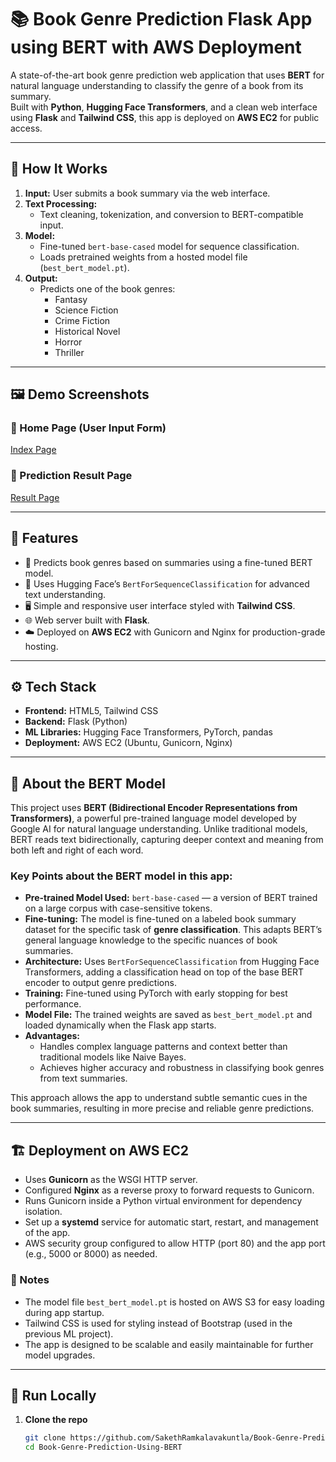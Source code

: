 # 📚 Book Genre Prediction Flask App using BERT with AWS Deployment

A state-of-the-art book genre prediction web application that uses **BERT** for natural language understanding to classify the genre of a book from its summary.  
Built with **Python**, **Hugging Face Transformers**, and a clean web interface using **Flask** and **Tailwind CSS**, this app is deployed on **AWS EC2** for public access.


---

## 🧠 How It Works

1. **Input:** User submits a book summary via the web interface.  
2. **Text Processing:**  
   - Text cleaning, tokenization, and conversion to BERT-compatible input.  
3. **Model:**  
   - Fine-tuned `bert-base-cased` model for sequence classification.  
   - Loads pretrained weights from a hosted model file (`best_bert_model.pt`).  
4. **Output:**  
   - Predicts one of the book genres:  
     - Fantasy  
     - Science Fiction  
     - Crime Fiction  
     - Historical Novel  
     - Horror  
     - Thriller

---
## 🖼️ Demo Screenshots

### 🔹 Home Page (User Input Form)  
[Index Page](images/index_page.png)  

### 🔹 Prediction Result Page  
[Result Page](images/result_page.png)

---

## 🚀 Features

- 📖 Predicts book genres based on summaries using a fine-tuned BERT model.  
- 🤖 Uses Hugging Face’s `BertForSequenceClassification` for advanced text understanding.  
- 🖥️ Simple and responsive user interface styled with **Tailwind CSS**.  
- 🌐 Web server built with **Flask**.  
- ☁️ Deployed on **AWS EC2** with Gunicorn and Nginx for production-grade hosting.

---

## ⚙️ Tech Stack

- **Frontend:** HTML5, Tailwind CSS  
- **Backend:** Flask (Python)  
- **ML Libraries:** Hugging Face Transformers, PyTorch, pandas  
- **Deployment:** AWS EC2 (Ubuntu, Gunicorn, Nginx)

---

## 🤖 About the BERT Model

This project uses **BERT (Bidirectional Encoder Representations from Transformers)**, a powerful pre-trained language model developed by Google AI for natural language understanding. Unlike traditional models, BERT reads text bidirectionally, capturing deeper context and meaning from both left and right of each word.

### Key Points about the BERT model in this app:

- **Pre-trained Model Used:** `bert-base-cased` — a version of BERT trained on a large corpus with case-sensitive tokens.  
- **Fine-tuning:** The model is fine-tuned on a labeled book summary dataset for the specific task of **genre classification**. This adapts BERT’s general language knowledge to the specific nuances of book summaries.  
- **Architecture:** Uses `BertForSequenceClassification` from Hugging Face Transformers, adding a classification head on top of the base BERT encoder to output genre predictions.
- **Training:** Fine-tuned using PyTorch with early stopping for best performance.
- **Model File:** The trained weights are saved as `best_bert_model.pt` and loaded dynamically when the Flask app starts.  
- **Advantages:**  
  - Handles complex language patterns and context better than traditional models like Naive Bayes.  
  - Achieves higher accuracy and robustness in classifying book genres from text summaries.

This approach allows the app to understand subtle semantic cues in the book summaries, resulting in more precise and reliable genre predictions.

---


## 🏗️ Deployment on AWS EC2

- Uses **Gunicorn** as the WSGI HTTP server.  
- Configured **Nginx** as a reverse proxy to forward requests to Gunicorn.  
- Runs Gunicorn inside a Python virtual environment for dependency isolation.  
- Set up a **systemd** service for automatic start, restart, and management of the app.  
- AWS security group configured to allow HTTP (port 80) and the app port (e.g., 5000 or 8000) as needed.  

### 🔧 Notes  
- The model file `best_bert_model.pt` is hosted on AWS S3 for easy loading during app startup.  
- Tailwind CSS is used for styling instead of Bootstrap (used in the previous ML project).  
- The app is designed to be scalable and easily maintainable for further model upgrades.

---

## 🧪 Run Locally

1. **Clone the repo**
   ```bash
   git clone https://github.com/SakethRamkalavakuntla/Book-Genre-Prediction-Using-BERT.git
   cd Book-Genre-Prediction-Using-BERT
